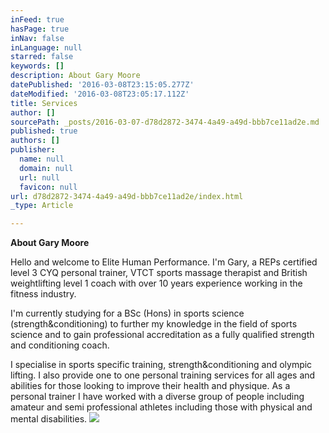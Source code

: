 ```yaml
---
inFeed: true
hasPage: true
inNav: false
inLanguage: null
starred: false
keywords: []
description: About Gary Moore
datePublished: '2016-03-08T23:15:05.277Z'
dateModified: '2016-03-08T23:05:17.112Z'
title: Services
author: []
sourcePath: _posts/2016-03-07-d78d2872-3474-4a49-a49d-bbb7ce11ad2e.md
published: true
authors: []
publisher:
  name: null
  domain: null
  url: null
  favicon: null
url: d78d2872-3474-4a49-a49d-bbb7ce11ad2e/index.html
_type: Article

---
```

**About Gary Moore**

Hello and welcome to Elite Human Performance. I'm Gary, a REPs certified level 3 CYQ personal trainer, VTCT sports massage therapist and British weightlifting level 1 coach with over 10 years experience working in the fitness industry.

I'm currently studying for a BSc (Hons) in sports science (strength&conditioning) to further my knowledge in the field of sports science and to gain professional accreditation as a fully qualified strength and conditioning coach.

I specialise in sports specific training, strength&conditioning and olympic lifting. I also provide one to one personal training services for all ages and abilities for those looking to improve their health and physique. As a personal trainer I have worked with a diverse group of people including amateur and semi professional athletes including those with physical and mental disabilities.
![](https://the-grid-user-content.s3-us-west-2.amazonaws.com/ea818010-f8df-4a03-b733-0fc9f275d276.jpg)